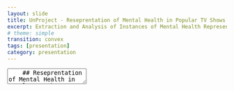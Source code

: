 ```yaml
---
layout: slide
title: UnProject - Reseprentation of Mental Health in Popular TV Shows
excerpt: Extraction and Analysis of Instances of Mental Health Representation in TV Shows
# theme: simple
transition: convex
tags: [presentation]
category: presentation
---
```

<section data-markdown data-separator-vertical="^\n\n" data-background-color="aquamarine">
  <textarea data-template>
    ## Reseprentation of Mental Health in Popular TV Shows
    Faizan Raza and Lemisa Selimi
    ---
    ## Literature Review
    - Mental health disorders can be represented with more accuracy digitally without making movies any less interesting. A movie can have both “accurate portrayal of a mental disorder AND a visually exciting and compelling narrative”. (Lopera-Mármol)
    - Despite their efforts, the media can improve a lot on representation of mental health disorders such as decreasing stigma, etc. (McMahon-Coleman)


    - Art works have contributed in expressing stereotypes about mental health, although there have been some artists who tried to humanize too
    - Bonus: Furthermore, the mind dysfunction of rejecting the present moment and creating resistance is studied since it is represented a lot in movies and seen as “normal”...
    
    ---
    ## Scope
    The project hopes to raise awareness about mental health and the impact of media on the perception of mental health issues. Through this project, we will analyze and evaluate the accuracy of the representation of mental health topics in TV shows.
    - Over a period of time
    - Movies vs Research
    - Different Genres

    ---

    ## Values and Ethics
    - Values of accuracy and transparency guide the project.
    - Ethical considerations are prioritized in data collection and analysis.
    - Findings will be presented in an accurate and responsible manner, considering potential impact on public perception.

    ---

    ##Methodology

    ---

    ##Project Initiation
    The project team will be assembled, and the project plan will be developed. Ethical considerations will be discussed and agreed upon. The objectives and scope of the project will be defined.



    ##Data Collection 
    The most popular TV shows over the last decade will be identified, and data will be collected from streaming platforms such as Netflix and Hulu. The data will be carefully reviewed to ensure that it is suitable for analysis.


    ##Data Preprocessing
    The collected data will be preprocessed, which involves cleaning, filtering, and organizing the data to prepare it for analysis.


    ##Data Analysis
    The data will be analyzed using natural language processing and computer vision techniques. The dialogue and scripts from TV shows will be analyzed to identify the types of mental health portrayed, the prevalence of stigmatizing language, and the accuracy of the portrayal. Facial expressions and body language of characters with mental health issues will be analyzed to evaluate the accuracy of the portrayal.


    ##Results Interpretation The results of the analysis will be interpreted by the project team to identify any patterns and trends in the portrayal of mental health in popular TV shows over the last decade. The accuracy of the portrayal and the prevalence of stigmatizing language will be evaluated. The results will be presented in a clear and concise manner.


    ##Reporting
    The findings of the project will be reported in a comprehensive report. The report will highlight the main findings, including any trends and patterns identified, and will provide recommendations for improving the portrayal of mental health in popular TV shows. The report will be presented in an accurate and responsible manner.


    ##Dissemination
    The findings of the project will be disseminated through various channels, including social media, academic conferences, and mental health advocacy organizations. The aim is to raise awareness about the representation of mental health in popular TV shows and to promote accurate and responsible portrayal.


    ##Project Closure
    The project will be closed once all project activities have been completed. A final report will be produced, and all project documentation will be archived. Any feedback received from stakeholders will be reviewed and incorporated into the final report.

    ---

    ## Examples of TV Shows
    - Ted Lasso
    - Ginny and Georgia
    - Euphoria
    - BoJack Horseman
    - 13 Reasons Why

    ---

    ## Works Cited

    - Lopera-Mármol, M., Jiménez-Morales, Manel and Jiménez-Morales, Mònika (2022) Aesthetic representation of antisocial personality disorder in British coming-of-age TV series, MDPI. Available at: https://www.mdpi.com/2076-0760/11/3/133#B18-socsci-11-00133 (Accessed: 09 May 2023). 
    - McMahon-Coleman, Kimberley. “Mental Health Disorders on Television: Representation versus Reality: Paperback.” Barnes & Noble, 4 June 2020, www.barnesandnoble.com/w/mental-health-disorders-on-television-kimberley-mcmahon-coleman/1136235810. 

    ---



  </textarea>
</section>
